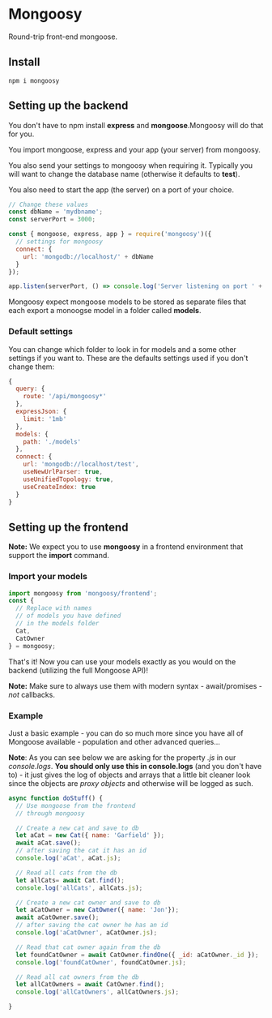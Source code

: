 # Mongoosy
Round-trip front-end mongoose.

## Install
```
npm i mongoosy
```

## Setting up the backend
You don't have to npm install **express** and **mongoose**.Mongoosy will do that for you.

You import mongoose, express and your app (your server) from mongoosy.

You also send your settings to mongoosy when requiring it. Typically you will want to change the database name (otherwise it defaults to **test**).

You also need to start the app (the server) on a port of your choice.

```js
// Change these values
const dbName = 'mydbname';
const serverPort = 3000;

const { mongoose, express, app } = require('mongoosy')({
  // settings for mongoosy
  connect: {
    url: 'mongodb://localhost/' + dbName
  }
});

app.listen(serverPort, () => console.log('Server listening on port ' + serverPort));
```

Mongoosy expect mongoose models to be stored as separate files that each export a monoogse model in a folder called **models**. 

### Default settings
You can change which folder to look in for models and a some  other settings if you want to. These are the defaults settings used if you don't change them:

```js
{
  query: {
    route: '/api/mongoosy*'
  },
  expressJson: {
    limit: '1mb'
  },
  models: {
    path: './models'
  },
  connect: {
    url: 'mongodb://localhost/test',
    useNewUrlParser: true,
    useUnifiedTopology: true,
    useCreateIndex: true
  }
}
```

## Setting up the frontend
**Note:** We expect you to use **mongoosy** in a frontend environment that support the **import** command.

### Import your models
```js
import mongoosy from 'mongoosy/frontend';
const {
  // Replace with names
  // of models you have defined
  // in the models folder
  Cat,
  CatOwner
} = mongoosy;
```

That's it! Now you can use your models exactly as you would on the backend (utilizing the full Mongoose API)! 

**Note:** Make sure  to always use them with modern syntax - await/promises - *not* callbacks.

### Example
Just a basic example - you can do so much more since you have all of Mongoose available - population and other advanced queries...

**Note**: As you can see below we are asking for the property *.js* in our *console.logs*. **You should only use this in console.logs** (and you don't have to) - it just gives the log of objects and arrays that a little bit cleaner look since the objects are *proxy objects* and otherwise will be logged as such.

```js
async function doStuff() {
  // Use mongoose from the frontend
  // through mongoosy

  // Create a new cat and save to db
  let aCat = new Cat({ name: 'Garfield' });
  await aCat.save();
  // after saving the cat it has an id
  console.log('aCat', aCat.js);

  // Read all cats from the db
  let allCats= await Cat.find();
  console.log('allCats', allCats.js);

  // Create a new cat owner and save to db
  let aCatOwner = new CatOwner({ name: 'Jon'});
  await aCatOwner.save();
  // after saving the cat owner he has an id
  console.log('aCatOwner', aCatOwner.js);

  // Read that cat owner again from the db
  let foundCatOwner = await CatOwner.findOne({ _id: aCatOwner._id });
  console.log('foundCatOwner', foundCatOwner.js);

  // Read all cat owners from the db
  let allCatOwners = await CatOwner.find();
  console.log('allCatOwners', allCatOwners.js);

}
```